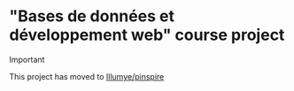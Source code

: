 # "Bases de données et développement web" course project

> [!IMPORTANT]  
> This project has moved to [Illumye/pinspire](https://github.com/Illumye/pinspire/tree/cremi)
